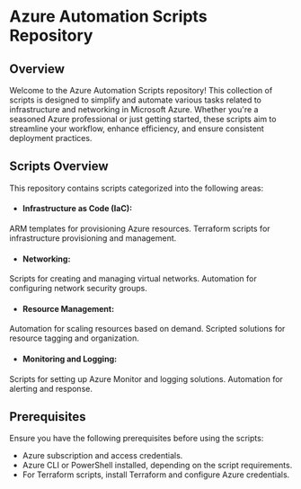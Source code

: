 # Azure Automation Scripts Repository

## Overview

Welcome to the Azure Automation Scripts repository! This collection of scripts is designed to simplify and automate various tasks related to infrastructure and networking in Microsoft Azure. Whether you're a seasoned Azure professional or just getting started, these scripts aim to streamline your workflow, enhance efficiency, and ensure consistent deployment practices.

## Scripts Overview

This repository contains scripts categorized into the following areas:

- #### Infrastructure as Code (IaC):
ARM templates for provisioning Azure resources.
Terraform scripts for infrastructure provisioning and management.
- #### Networking:
Scripts for creating and managing virtual networks.
Automation for configuring network security groups.
- #### Resource Management:
Automation for scaling resources based on demand.
Scripted solutions for resource tagging and organization.
- #### Monitoring and Logging:
Scripts for setting up Azure Monitor and logging solutions.
Automation for alerting and response.


## Prerequisites

Ensure you have the following prerequisites before using the scripts:

- Azure subscription and access credentials.
- Azure CLI or PowerShell installed, depending on the script requirements.
- For Terraform scripts, install Terraform and configure Azure credentials.
